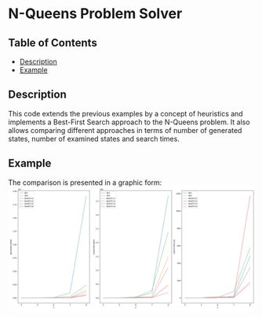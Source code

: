 # N-Queens Problem Solver

## Table of Contents
- [Description](#description)
- [Example](#example)

## Description

This code extends the previous examples by a concept of heuristics and implements a Best-First Search approach to the N-Queens problem. It also allows comparing different approaches in terms of number of generated states, number of examined states and search times. 

## Example
The comparison is presented in a graphic form:
![N-Queens](nqueens3.png)
